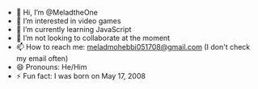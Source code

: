 - 👋 Hi, I’m @MeladtheOne
- 👀 I’m interested in video games
- 🌱 I’m currently learning JavaScript
- 💞️ I’m not looking to collaborate at the moment
- 📫 How to reach me: meladmohebbi051708@gmail.com (I don't check my email often)
- 😄 Pronouns: He/Him
- ⚡ Fun fact: I was born on May 17, 2008
<!---
MeladtheOne/MeladtheOne is a ✨ special ✨ repository because its `README.md` (this file) appears on your GitHub profile.
You can click the Preview link to take a look at your changes.
--->
